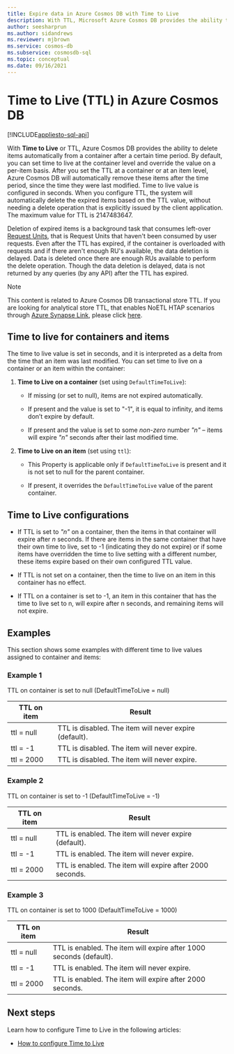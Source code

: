 ```yaml
---
title: Expire data in Azure Cosmos DB with Time to Live 
description: With TTL, Microsoft Azure Cosmos DB provides the ability to have documents automatically purged from the system after a period of time.
author: seesharprun
ms.author: sidandrews
ms.reviewer: mjbrown
ms.service: cosmos-db
ms.subservice: cosmosdb-sql
ms.topic: conceptual
ms.date: 09/16/2021
---
```

# Time to Live (TTL) in Azure Cosmos DB
[!INCLUDE[appliesto-sql-api](../includes/appliesto-sql-api.md)]

With **Time to Live** or TTL, Azure Cosmos DB provides the ability to delete items automatically from a container after a certain time period. By default, you can set time to live at the container level and override the value on a per-item basis. After you set the TTL at a container or at an item level, Azure Cosmos DB will automatically remove these items after the time period, since the time they were last modified. Time to live value is configured in seconds. When you configure TTL, the system will automatically delete the expired items based on the TTL value, without needing a delete operation that is explicitly issued by the client application. The maximum value for TTL is 2147483647.

Deletion of expired items is a background task that consumes left-over [Request Units](../request-units.md), that is Request Units that haven't been consumed by user requests. Even after the TTL has expired, if the container is overloaded with requests and if there aren't enough RU's available, the data deletion is delayed. Data is deleted once there are enough RUs available to perform the delete operation. Though the data deletion is delayed, data is not returned by any queries (by any API) after the TTL has expired.

> [!NOTE]
> This content is related to Azure Cosmos DB transactional store TTL. If you are looking for analytical store TTL, that enables NoETL HTAP scenarios through [Azure Synapse Link](../synapse-link.md), please click [here](../analytical-store-introduction.md#analytical-ttl).

## Time to live for containers and items

The time to live value is set in seconds, and it is interpreted as a delta from the time that an item was last modified. You can set time to live on a container or an item within the container:

1. **Time to Live on a container** (set using `DefaultTimeToLive`):

   - If missing (or set to null), items are not expired automatically.

   - If present and the value is set to "-1", it is equal to infinity, and items don’t expire by default.

   - If present and the value is set to some *non-zero* number *"n"* – items will expire *"n"* seconds after their last modified time.

2. **Time to Live on an item** (set using `ttl`):

   - This Property is applicable only if `DefaultTimeToLive` is present and it is not set to null for the parent container.

   - If present, it overrides the `DefaultTimeToLive` value of the parent container.

## Time to Live configurations

- If TTL is set to *"n"* on a container, then the items in that container will expire after *n* seconds.  If there are items in the same container that have their own time to live, set to -1 (indicating they do not expire) or if some items have overridden the time to live setting with a different number, these items expire based on their own configured TTL value.

- If TTL is not set on a container, then the time to live on an item in this container has no effect.

- If TTL on a container is set to -1, an item in this container that has the time to live set to n, will expire after n seconds, and remaining items will not expire.

## Examples

This section shows some examples with different time to live values assigned to container and items:

### Example 1

TTL on container is set to null (DefaultTimeToLive = null)

|TTL on item| Result|
|---|---|
|ttl = null|TTL is disabled. The item will never expire (default).|
|ttl = -1|TTL is disabled. The item will never expire.|
|ttl = 2000|TTL is disabled. The item will never expire.|

### Example 2

TTL on container is set to -1 (DefaultTimeToLive = -1)

|TTL on item| Result|
|---|---|
|ttl = null|TTL is enabled. The item will never expire (default).|
|ttl = -1|TTL is enabled. The item will never expire.|
|ttl = 2000|TTL is enabled. The item will expire after 2000 seconds.|

### Example 3

TTL on container is set to 1000 (DefaultTimeToLive = 1000)

|TTL on item| Result|
|---|---|
|ttl = null|TTL is enabled. The item will expire after 1000 seconds (default).|
|ttl = -1|TTL is enabled. The item will never expire.|
|ttl = 2000|TTL is enabled. The item will expire after 2000 seconds.|

## Next steps

Learn how to configure Time to Live in the following articles:

- [How to configure Time to Live](how-to-time-to-live.md)